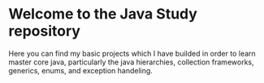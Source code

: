 # Welcome to the Java Study repository 

Here you can find my basic projects which I have builded in order to learn master core java, particularly the java hierarchies, collection frameworks, generics, enums, and exception handeling.